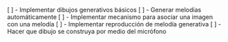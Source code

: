 [ ] - Implementar dibujos generativos básicos
[ ] - Generar melodías automáticamente
[ ] - Implementar mecanismo para asociar una imagen con una melodía
[ ] - Implementar reproducción de melodía generativa
[ ] - Hacer que dibujo se construya por medio del micrófono